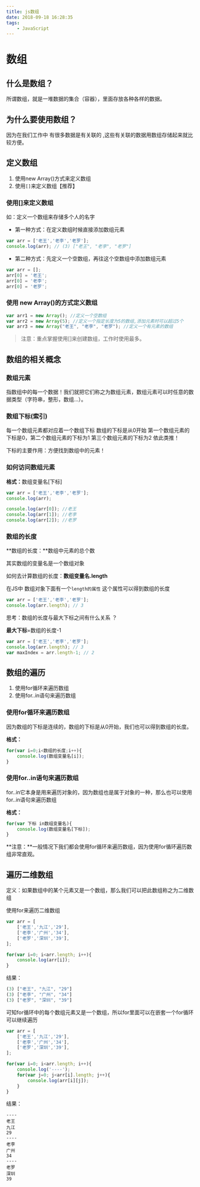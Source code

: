 ```yaml
---
title: js数组
date: 2018-09-18 16:28:35
tags:
	- JavaScript
---
```



# 数组

## 什么是数组？

所谓数组，就是一堆数据的集合（容器），里面存放各种各样的数据。 

 

## 为什么要使用数组？

因为在我们工作中 有很多数据是有关联的 ,这些有关联的数据用数组存储起来就比较方便。 

## 定义数组

1. 使用new Array()方式来定义数组
2. 使用`[]`来定义数组【推荐】

### 使用[]来定义数组

如：定义一个数组来存储多个人的名字

- 第一种方式：在定义数组时候直接添加数组元素

```javascript
var arr = ['老王','老李','老罗'];
console.log(arr); // (3) ["老王", "老李", "老罗"]
```

- 第二种方式：先定义一个空数组，再往这个空数组中添加数组元素
```javascript
var arr = [];
arr[0] = '老王';
arr[0] = '老李';
arr[0] = '老罗';
```

### 使用 new Array()的方式定义数组

```javascript
var arr1 = new Array(); //定义一个空数组
var arr2 = new Array(5); //定义一个指定长度为5的数组,添加元素时可以超过5个
var arr3 = new Array("老王", "老李", "老罗"); //定义一个有元素的数组
```



>  注意：重点掌握使用[]来创建数组，工作时使用最多。



## 数组的相关概念

### 数组元素

指数组中的每一个数据！我们就把它们称之为数组元素，数组元素可以时任意的数据类型（字符串，整形，数组...）。

### 数组下标(索引)

每一个数组元素都对应着一个数组下标  数组的下标是从0开始  第一个数组元素的下标是0，第二个数组元素的下标为1  第三个数组元素的下标为2  依此类推！

下标的主要作用：方便找到数组中的元素！

 

### 如何访问数组元素

**格式：**​数组变量名[下标]

```javascript
var arr = ['老王','老李','老罗'];
console.log(arr);

console.log(arr[0]); //老王
console.log(arr[1]); //老李
console.log(arr[2]); //老罗
```



 

### 数组的长度

**数组的长度：**数组中元素的总个数

其实数组的变量名是一个数组对象  

如何去计算数组的长度：**数组变量名.length**  

在JS中 数组对象下面有一个`length的属性`  这个属性可以得到数组的长度

```javascript
var arr = ['老王','老李','老罗'];
console.log(arr.length); // 3
```

思考：数组的长度与最大下标之间有什么关系 ？

**最大下标**=数组的长度-1  
```javascript
var arr = ['老王','老李','老罗'];
console.log(arr.length); // 3
var maxIndex = arr.length-1; // 2
```



## 数组的遍历

1. 使用for循环来遍历数组
2. 使用for..in语句来遍历数组

### 使用for循环来遍历数组

因为数组的下标是连续的，数组的下标是从0开始，我们也可以得到数组的长度。

**格式：**

```javascript
for(var i=0;i<数组的长度;i++){
	console.log(数组变量名[i]);
}
```



### 使用for..in语句来遍历数组

for..in它本身是用来遍历对象的，因为数组也是属于对象的一种，那么也可以使用for..in语句来遍历数组 

**格式：**

```javascript
for(var 下标 in数组变量名){
	console.log(数组变量名[下标]);
}
```

**注意：**一般情况下我们都会使用for循环来遍历数组，因为使用for循环遍历数组非常直观。



## 遍历二维数组

定义：如果数组中的某个元素又是一个数组，那么我们可以把此数组称之为二维数组

使用for来遍历二维数组
```javascript
var arr = [
	['老王','九江','29'],
	['老李','广州','34'],
	['老罗','深圳','39'],
];

for(var i=0; i<arr.length; i++){
	console.log(arr[i]);
}
```

结果：

```javascript
(3) ["老王", "九江", "29"]
(3) ["老李", "广州", "34"]
(3) ["老罗", "深圳", "39"]
```



可知for循环中的每个数组元素又是一个数组，所以for里面可以在嵌套一个for循环可以继续遍历

```javascript
var arr = [
	['老王','九江','29'],
	['老李','广州','34'],
	['老罗','深圳','39'],
];

for(var i=0; i<arr.length; i++){
	console.log('----');
	for(var j=0; j<arr[i].length; j++){
		console.log(arr[i][j]);
	}
}
```

结果：

```
----
老王
九江
29
----
老李
广州
34
----
老罗
深圳
39
```




